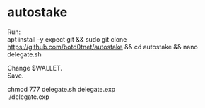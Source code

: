 # autostake

Run:</br>
apt install -y expect git && sudo git clone https://github.com/botd0tnet/autostake && cd autostake && nano delegate.sh</br>

Change $WALLET.</br>
Save.</br>

chmod 777 delegate.sh delegate.exp</br>
./delegate.exp
